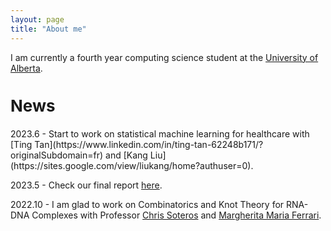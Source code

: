 ```yaml
---
layout: page
title: "About me"
---
```


I am currently a fourth year computing science student at the [University of Alberta](https://www.ualberta.ca/index.html).

<h2 style="font-size: 26px;">News</h2>
2023.6  -  Start to work on statistical machine learning for healthcare with [Ting Tan](https://www.linkedin.com/in/ting-tan-62248b171/?originalSubdomain=fr) and [Kang Liu](https://sites.google.com/view/liukang/home?authuser=0).

2023.5  -  Check our final report [here](https://vxml.pims.math.ca/projects/2022-2023/combinatorics/).

2022.10 -  I am glad to work on Combinatorics and Knot Theory for RNA-DNA Complexes with Professor [Chris Soteros](https://artsandscience.usask.ca/profile/CSoteros) and [Margherita Maria Ferrari](https://www.mmferrari.net).



